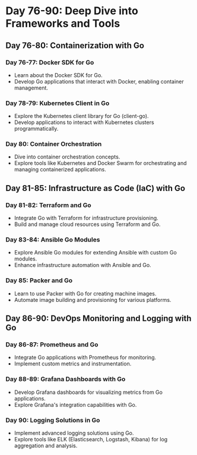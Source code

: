 # Day 76-90: Deep Dive into Frameworks and Tools

## Day 76-80: Containerization with Go

### Day 76-77: Docker SDK for Go

  - Learn about the Docker SDK for Go.
  - Develop Go applications that interact with Docker, enabling container management.

  ### Day 78-79: Kubernetes Client in Go

  - Explore the Kubernetes client library for Go (client-go).
  - Develop applications to interact with Kubernetes clusters programmatically.

  ### Day 80: Container Orchestration

  - Dive into container orchestration concepts.
  - Explore tools like Kubernetes and Docker Swarm for orchestrating and managing containerized applications.

## Day 81-85: Infrastructure as Code (IaC) with Go

  ### Day 81-82: Terraform and Go

  - Integrate Go with Terraform for infrastructure provisioning.
  - Build and manage cloud resources using Terraform and Go.

  ### Day 83-84: Ansible Go Modules

  - Explore Ansible Go modules for extending Ansible with custom Go modules.
  - Enhance infrastructure automation with Ansible and Go.

  ### Day 85: Packer and Go

  - Learn to use Packer with Go for creating machine images.
  - Automate image building and provisioning for various platforms.

## Day 86-90: DevOps Monitoring and Logging with Go

  ### Day 86-87: Prometheus and Go

  - Integrate Go applications with Prometheus for monitoring.
  - Implement custom metrics and instrumentation.

  ### Day 88-89: Grafana Dashboards with Go

  - Develop Grafana dashboards for visualizing metrics from Go applications.
  - Explore Grafana's integration capabilities with Go.

  ### Day 90: Logging Solutions in Go

  - Implement advanced logging solutions using Go.
  - Explore tools like ELK (Elasticsearch, Logstash, Kibana) for log aggregation and analysis.
